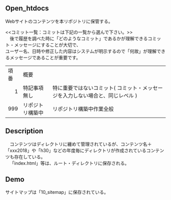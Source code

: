 ## Open_htdocs
Webサイトのコンテンツを本リポジトリに保管する。

<<コミット一覧：コミットは下記の一覧から選んで下さい。>><br>
&emsp;後で履歴を調べた時に「どのようなコミット」であるかが理解できるコミット・メッセージにすることが大切で、<br>
ユーザー名、日時や修正した内容はシステムが明示するので「何故」が理解できるメッセージであることが重要です。
<table>
  <tr> <td>項番</td> <td colspan='2'>概要</td> </tr>
  <tr> <td align='right'>1</td>   <td>特記事項無し</td>     <td>特に重要ではないコミット( コミット・メッセージを入力しない場合と、同じレベル )</td> </tr>
  <tr> <td align='right'>999</td> <td>リポジトリ構築中</td> <td>リポジトリ構築中作業全般</td> </tr>
</table>


## Description
&emsp;コンテンツはディレクトリに纏めて管理されているが、コンテンツ名＋「xxx2018」や「h30」などの年度毎にディレクトリが作成されているコンテンツも存在している。<br>
&emsp;「index.html」等は、ルート・ディレクトリに保存される。

## Demo
サイトマップは「10_sitemap」に保存されている。

<!--
## VS. 

## Requirement

## Usage

## Install

## Contribution

## Licence

[MIT](https://github.com/tcnksm/tool/blob/master/LICENCE)

## Author

[tcnksm](https://github.com/tcnksm)
-->
